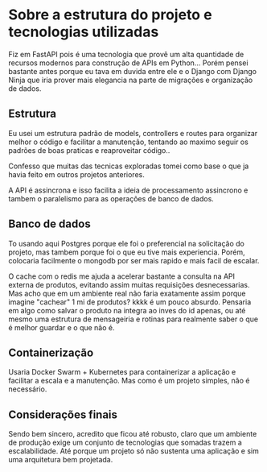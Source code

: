 # Sobre a estrutura do projeto e tecnologias utilizadas

Fiz em FastAPI pois é uma tecnologia que provê um alta quantidade de recursos modernos para construção de APIs em Python... Porém pensei bastante antes porque eu tava em duvida entre ele e o Django com Django Ninja que iria prover mais elegancia na parte de migrações e organização de dados.

## Estrutura

Eu usei um estrutura padrão de models, controllers e routes para organizar melhor o código e facilitar a manutenção, tentando ao maximo seguir os padrões de boas praticas e reaproveitar código..

Confesso que muitas das tecnicas exploradas tomei como base o que ja havia feito em outros projetos anteriores.

A API é assincrona e isso facilita a ideia de processamento assincrono e tambem o paralelismo para as operações de banco de dados.

## Banco de dados

To usando aqui Postgres porque ele foi o preferencial na solicitação do projeto, mas tambem porque foi o que eu tive mais experiencia. Porém, colocaria facilmente o mongodb por ser mais rapido e mais facil de escalar.

O cache com o redis me ajuda a acelerar bastante a consulta na API externa de produtos, evitando assim muitas requisições desnecessarias. Mas acho que em um ambiente real não faria exatamente assim porque imagine "cachear" 1 mi de produtos? kkkk é um pouco absurdo. Pensaria em algo como salvar o produto na integra ao inves do id apenas, ou até mesmo uma estrutura de mensageiria e rotinas para realmente saber o que é melhor guardar e o que não é.

## Containerização

Usaria Docker Swarm + Kubernetes para containerizar a aplicação e facilitar a escala e a manutenção. Mas como é um projeto simples, não é necessário.

## Considerações finais

Sendo bem sincero, acredito que ficou até robusto, claro que um ambiente de produção exige um conjunto de tecnologias que somadas trazem a escalabilidade. Até porque um projeto só não sustenta uma aplicação e sim uma arquitetura bem projetada.